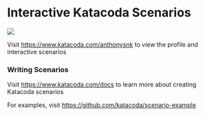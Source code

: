 # Interactive Katacoda Scenarios

[![](http://shields.katacoda.com/katacoda/anthonysnk/count.svg)](https://www.katacoda.com/anthonysnk "Get your profile on Katacoda.com")

Visit https://www.katacoda.com/anthonysnk to view the profile and interactive scenarios

### Writing Scenarios
Visit https://www.katacoda.com/docs to learn more about creating Katacoda scenarios

For examples, visit https://github.com/katacoda/scenario-example
